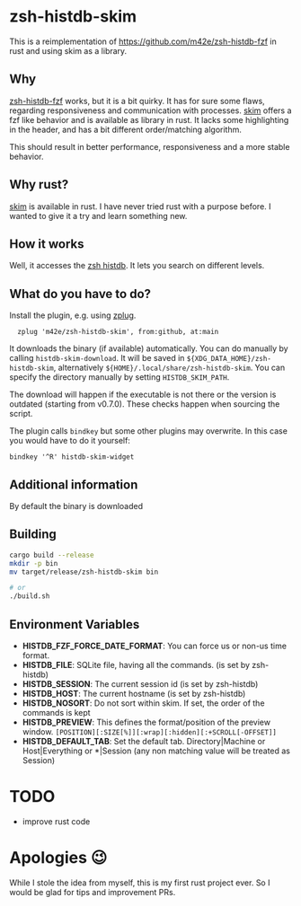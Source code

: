 # zsh-histdb-skim

This is a reimplementation of https://github.com/m42e/zsh-histdb-fzf in rust and using skim as a library.

## Why

[zsh-histdb-fzf](https://github.com/m42e/zsh-histdb-fzf) works, but it is a bit quirky. It has for sure some flaws, regarding responsiveness and communication with processes.
[skim](https://github.com/lotabout/skim) offers a fzf like behavior and is available as library in rust. It lacks some highlighting in the header, and has a bit different order/matching algorithm.

This should result in better performance, responsiveness and a more stable behavior.

## Why rust?

[skim](https://github.com/lotabout/skim) is available in rust. I have never tried rust with a purpose before. I wanted to give it a try and learn something new.

## How it works

Well, it accesses the [zsh histdb](https://github.com/larkery/zsh-histdb). It lets you search on different levels.

## What do you have to do?

Install the plugin, e.g. using [zplug](https://github.com/zplug/zplug).

```
  zplug 'm42e/zsh-histdb-skim', from:github, at:main
```

It downloads the binary (if available) automatically. You can do manually by calling `histdb-skim-download`. It will be saved in `${XDG_DATA_HOME}/zsh-histdb-skim`, alternatively `${HOME}/.local/share/zsh-histdb-skim`. You can specify the directory manually by setting `HISTDB_SKIM_PATH`.

The download will happen if the executable is not there or the version is outdated (starting from v0.7.0). These checks happen when sourcing the script.


The plugin calls `bindkey` but some other plugins may overwrite. In this case you would have to do it yourself:

```
bindkey '^R' histdb-skim-widget
```


## Additional information

By default the binary is downloaded


## Building

```bash
cargo build --release
mkdir -p bin
mv target/release/zsh-histdb-skim bin

# or
./build.sh
```

## Environment Variables

- **HISTDB_FZF_FORCE_DATE_FORMAT**: You can force us or non-us time format.
- **HISTDB_FILE**: SQLite file, having all the commands. (is set by zsh-histdb)
- **HISTDB_SESSION**: The current session id (is set by zsh-histdb)
- **HISTDB_HOST**: The current hostname (is set by zsh-histdb)
- **HISTDB_NOSORT**: Do not sort within skim. If set, the order of the commands is kept
- **HISTDB_PREVIEW**: This defines the format/position of the preview window. `[POSITION][:SIZE[%]][:wrap][:hidden][:+SCROLL[-OFFSET]]`
- **HISTDB_DEFAULT_TAB**: Set the default tab. Directory|Machine or Host|Everything or *|Session (any non matching value will be treated as Session)

# TODO
- improve rust code

# Apologies 😉

While I stole the idea from myself, this is my first rust project ever. So I would be glad for tips and improvement PRs.

